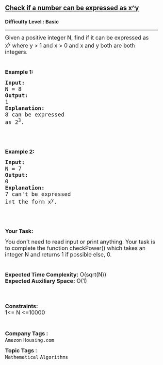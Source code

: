 <h2><a href="https://www.geeksforgeeks.org/problems/check-if-a-number-can-be-expressed-as-xy1606/1?page=1&difficulty=Basic&sortBy=submissions">Check if a number can be expressed as x^y</a></h2><h3>Difficulty Level : Basic</h3><hr><div class="problems_problem_content__Xm_eO"><p><span style="font-size:18px">Given a positive integer N, find if it can be expressed as x<sup>y</sup>&nbsp;where y &gt; 1 and x &gt; 0 and&nbsp;x and y both are both integers.</span></p>

<p>&nbsp;</p>

<p><strong><span style="font-size:18px">Example 1:</span></strong></p>

<pre><strong><span style="font-size:18px">Input:</span></strong>
<span style="font-size:18px">N = 8</span>
<strong><span style="font-size:18px">Output:</span></strong>
<span style="font-size:18px">1</span>
<strong><span style="font-size:18px">Explanation:</span></strong>
<span style="font-size:18px">8 can be expressed</span>
<span style="font-size:18px">as 2<sup>3</sup>.</span></pre>

<p>&nbsp;</p>

<p>&nbsp;</p>

<p><strong><span style="font-size:18px">Example 2:</span></strong></p>

<pre><strong><span style="font-size:18px">Input:</span></strong>
<span style="font-size:18px">N = 7</span>
<strong><span style="font-size:18px">Output:</span></strong>
<span style="font-size:18px">0</span>
<strong><span style="font-size:18px">Explanation:</span></strong>
<span style="font-size:18px">7 can't be expressed</span>
<span style="font-size:18px">int the form x<sup>y</sup>.</span></pre>

<p>&nbsp;</p>

<p>&nbsp;</p>

<p><strong><span style="font-size:18px">Your Task:</span></strong></p>

<p><span style="font-size:18px">You don't need to read input or print anything. Your task is to complete the function checkPower() which takes an integer N and returns 1 if possible else, 0.</span></p>

<p>&nbsp;</p>

<p><span style="font-size:18px"><strong>Expected Time Complexity:</strong> O(sqrt(N))<br>
<strong>Expected Auxiliary Space:</strong> O(1)</span></p>

<p>&nbsp;</p>

<p><br>
<span style="font-size:18px"><strong>Constraints:</strong><br>
1&lt;= N &lt;=10000</span><br>
<br>
&nbsp;</p>
</div><p><span style=font-size:18px><strong>Company Tags : </strong><br><code>Amazon</code>&nbsp;<code>Housing.com</code>&nbsp;<br><p><span style=font-size:18px><strong>Topic Tags : </strong><br><code>Mathematical</code>&nbsp;<code>Algorithms</code>&nbsp;